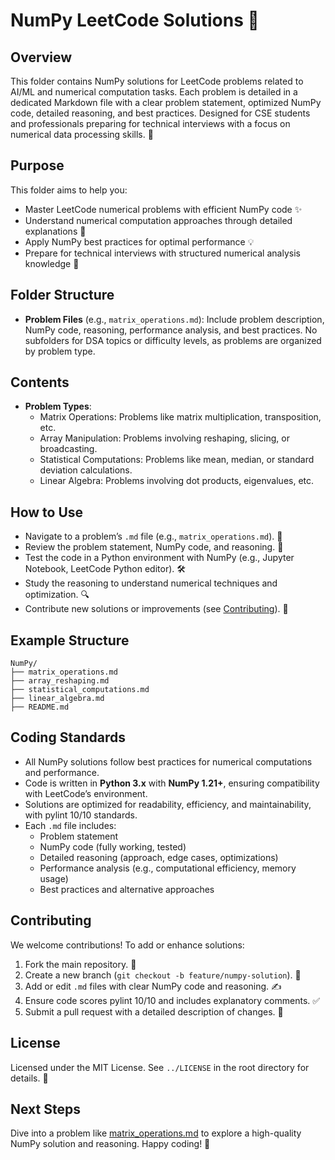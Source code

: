 # NumPy LeetCode Solutions 🔢

## Overview
This folder contains NumPy solutions for LeetCode problems related to AI/ML and numerical computation tasks. Each problem is detailed in a dedicated Markdown file with a clear problem statement, optimized NumPy code, detailed reasoning, and best practices. Designed for CSE students and professionals preparing for technical interviews with a focus on numerical data processing skills. 🚀

## Purpose
This folder aims to help you:
- Master LeetCode numerical problems with efficient NumPy code ✨
- Understand numerical computation approaches through detailed explanations 🧠
- Apply NumPy best practices for optimal performance 💡
- Prepare for technical interviews with structured numerical analysis knowledge 🎯

## Folder Structure
- **Problem Files** (e.g., `matrix_operations.md`): Include problem description, NumPy code, reasoning, performance analysis, and best practices. No subfolders for DSA topics or difficulty levels, as problems are organized by problem type.

## Contents
- **Problem Types**:
  - Matrix Operations: Problems like matrix multiplication, transposition, etc.
  - Array Manipulation: Problems involving reshaping, slicing, or broadcasting.
  - Statistical Computations: Problems like mean, median, or standard deviation calculations.
  - Linear Algebra: Problems involving dot products, eigenvalues, etc.

## How to Use
- Navigate to a problem’s `.md` file (e.g., `matrix_operations.md`). 📂
- Review the problem statement, NumPy code, and reasoning. 📝
- Test the code in a Python environment with NumPy (e.g., Jupyter Notebook, LeetCode Python editor). 🛠️
- Study the reasoning to understand numerical techniques and optimization. 🔍
- Contribute new solutions or improvements (see [Contributing](#contributing)). 🤗

## Example Structure
```
NumPy/
├── matrix_operations.md
├── array_reshaping.md
├── statistical_computations.md
├── linear_algebra.md
├── README.md
```

## Coding Standards
- All NumPy solutions follow best practices for numerical computations and performance.
- Code is written in **Python 3.x** with **NumPy 1.21+**, ensuring compatibility with LeetCode’s environment.
- Solutions are optimized for readability, efficiency, and maintainability, with pylint 10/10 standards.
- Each `.md` file includes:
  - Problem statement
  - NumPy code (fully working, tested)
  - Detailed reasoning (approach, edge cases, optimizations)
  - Performance analysis (e.g., computational efficiency, memory usage)
  - Best practices and alternative approaches

## Contributing
We welcome contributions! To add or enhance solutions:
1. Fork the main repository. 🍴
2. Create a new branch (`git checkout -b feature/numpy-solution`). 🌿
3. Add or edit `.md` files with clear NumPy code and reasoning. ✍️
4. Ensure code scores pylint 10/10 and includes explanatory comments. ✅
5. Submit a pull request with a detailed description of changes. 🚀

## License
Licensed under the MIT License. See `../LICENSE` in the root directory for details. 📜

## Next Steps
Dive into a problem like [matrix_operations.md](./matrix_operations.md) to explore a high-quality NumPy solution and reasoning. Happy coding! 🌟